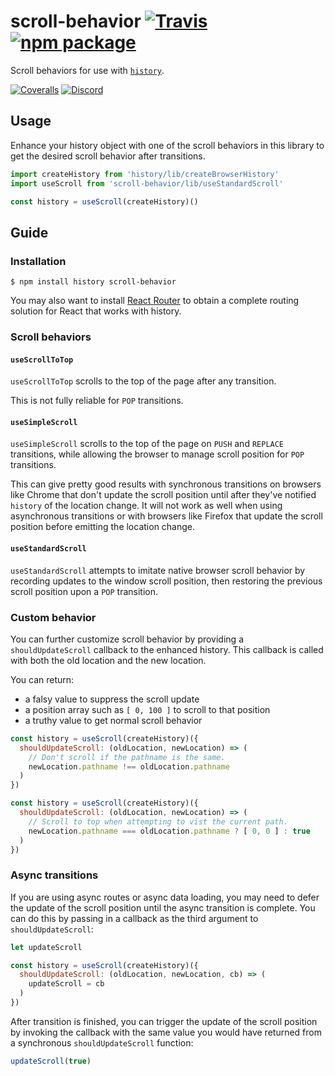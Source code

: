 # scroll-behavior [![Travis][build-badge]][build] [![npm package][npm-badge]][npm]

Scroll behaviors for use with [`history`](https://github.com/reactjs/history).

[![Coveralls][coveralls-badge]][coveralls]
[![Discord][discord-badge]][discord]

## Usage

Enhance your history object with one of the scroll behaviors in this library to get the desired scroll behavior after transitions.

```js
import createHistory from 'history/lib/createBrowserHistory'
import useScroll from 'scroll-behavior/lib/useStandardScroll'

const history = useScroll(createHistory)()
```

## Guide

### Installation

```
$ npm install history scroll-behavior
```

You may also want to install [React Router](https://github.com/reactjs/react-router) to obtain a complete routing solution for React that works with history.

### Scroll behaviors

#### `useScrollToTop`

`useScrollToTop` scrolls to the top of the page after any transition.

This is not fully reliable for `POP` transitions.

#### `useSimpleScroll`

`useSimpleScroll` scrolls to the top of the page on `PUSH` and `REPLACE` transitions, while allowing the browser to manage scroll position for `POP` transitions.

This can give pretty good results with synchronous transitions on browsers like Chrome that don't update the scroll position until after they've notified `history` of the location change. It will not work as well when using asynchronous transitions or with browsers like Firefox that update the scroll position before emitting the location change.

#### `useStandardScroll`

`useStandardScroll` attempts to imitate native browser scroll behavior by recording updates to the window scroll position, then restoring the previous scroll position upon a `POP` transition.

### Custom behavior

You can further customize scroll behavior by providing a `shouldUpdateScroll` callback to the enhanced history. This callback is called with both the old location and the new location.

You can return:

- a falsy value to suppress the scroll update
- a position array such as `[ 0, 100 ]` to scroll to that position
- a truthy value to get normal scroll behavior

```js
const history = useScroll(createHistory)({
  shouldUpdateScroll: (oldLocation, newLocation) => (
    // Don't scroll if the pathname is the same.
    newLocation.pathname !== oldLocation.pathname
  )
})
```

```js
const history = useScroll(createHistory)({
  shouldUpdateScroll: (oldLocation, newLocation) => (
  	// Scroll to top when attempting to vist the current path.
	newLocation.pathname === oldLocation.pathname ? [ 0, 0 ] : true
  )
})
```

### Async transitions

If you are using async routes or async data loading, you may need to defer the update of the scroll position until the async transition is complete. You can do this by passing in a callback as the third argument to `shouldUpdateScroll`:

```js
let updateScroll

const history = useScroll(createHistory)({
  shouldUpdateScroll: (oldLocation, newLocation, cb) => (
    updateScroll = cb
  )
})
```

After transition is finished, you can trigger the update of the scroll position by invoking the callback with the same value you would have returned from a synchronous `shouldUpdateScroll` function:

```js
updateScroll(true)
```

[build-badge]: https://img.shields.io/travis/taion/scroll-behavior/master.svg?style=flat-square
[build]: https://travis-ci.org/taion/scroll-behavior

[npm-badge]: https://img.shields.io/npm/v/scroll-behavior.svg?style=flat-square
[npm]: https://www.npmjs.org/package/scroll-behavior

[coveralls-badge]: https://img.shields.io/coveralls/taion/scroll-behavior/master.svg?style=flat-square
[coveralls]: https://coveralls.io/github/taion/scroll-behavior

[discord-badge]: https://img.shields.io/badge/Discord-join%20chat%20%E2%86%92-738bd7.svg?style=flat-square
[discord]: https://discord.gg/0ZcbPKXt5bYaNQ46
